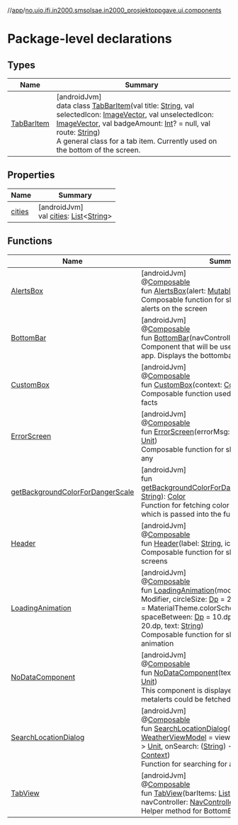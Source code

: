 //[app](../../index.md)/[no.uio.ifi.in2000.smsolsae.in2000_prosjektoppgave.ui.components](index.md)

# Package-level declarations

## Types

| Name | Summary |
|---|---|
| [TabBarItem](-tab-bar-item/index.md) | [androidJvm]<br>data class [TabBarItem](-tab-bar-item/index.md)(val title: [String](https://kotlinlang.org/api/latest/jvm/stdlib/kotlin/-string/index.html), val selectedIcon: [ImageVector](https://developer.android.com/reference/kotlin/androidx/compose/ui/graphics/vector/ImageVector.html), val unselectedIcon: [ImageVector](https://developer.android.com/reference/kotlin/androidx/compose/ui/graphics/vector/ImageVector.html), val badgeAmount: [Int](https://kotlinlang.org/api/latest/jvm/stdlib/kotlin/-int/index.html)? = null, val route: [String](https://kotlinlang.org/api/latest/jvm/stdlib/kotlin/-string/index.html))<br>A general class for a tab item. Currently used on the bottom of the screen. |

## Properties

| Name | Summary |
|---|---|
| [cities](cities.md) | [androidJvm]<br>val [cities](cities.md): [List](https://kotlinlang.org/api/latest/jvm/stdlib/kotlin.collections/-list/index.html)&lt;[String](https://kotlinlang.org/api/latest/jvm/stdlib/kotlin/-string/index.html)&gt; |

## Functions

| Name | Summary |
|---|---|
| [AlertsBox](-alerts-box.md) | [androidJvm]<br>@[Composable](https://developer.android.com/reference/kotlin/androidx/compose/runtime/Composable.html)<br>fun [AlertsBox](-alerts-box.md)(alert: [MutableList](https://kotlinlang.org/api/latest/jvm/stdlib/kotlin.collections/-mutable-list/index.html)&lt;[AlertInfo](../no.uio.ifi.in2000.smsolsae.in2000_prosjektoppgave.ui.ui_state/-alert-info/index.md)&gt;)<br>Composable function for showing an box with alerts on the screen |
| [BottomBar](-bottom-bar.md) | [androidJvm]<br>@[Composable](https://developer.android.com/reference/kotlin/androidx/compose/runtime/Composable.html)<br>fun [BottomBar](-bottom-bar.md)(navController: [NavController](https://developer.android.com/reference/kotlin/androidx/navigation/NavController.html))<br>Component that will be used throughout the whole app. Displays the bottombar |
| [CustomBox](-custom-box.md) | [androidJvm]<br>@[Composable](https://developer.android.com/reference/kotlin/androidx/compose/runtime/Composable.html)<br>fun [CustomBox](-custom-box.md)(context: [Context](https://developer.android.com/reference/kotlin/android/content/Context.html))<br>Composable function used mainly for showing fun facts |
| [ErrorScreen](-error-screen.md) | [androidJvm]<br>@[Composable](https://developer.android.com/reference/kotlin/androidx/compose/runtime/Composable.html)<br>fun [ErrorScreen](-error-screen.md)(errorMsg: [String](https://kotlinlang.org/api/latest/jvm/stdlib/kotlin/-string/index.html), onRetry: () -&gt; [Unit](https://kotlinlang.org/api/latest/jvm/stdlib/kotlin/-unit/index.html))<br>Composable function for showing Error message if any |
| [getBackgroundColorForDangerScale](get-background-color-for-danger-scale.md) | [androidJvm]<br>fun [getBackgroundColorForDangerScale](get-background-color-for-danger-scale.md)(dangerScale: [String](https://kotlinlang.org/api/latest/jvm/stdlib/kotlin/-string/index.html)): [Color](https://developer.android.com/reference/kotlin/androidx/compose/ui/graphics/Color.html)<br>Function for fetching color based on dangerScale, which is passed into the function as an argument. |
| [Header](-header.md) | [androidJvm]<br>@[Composable](https://developer.android.com/reference/kotlin/androidx/compose/runtime/Composable.html)<br>fun [Header](-header.md)(label: [String](https://kotlinlang.org/api/latest/jvm/stdlib/kotlin/-string/index.html), icon: [ImageVector](https://developer.android.com/reference/kotlin/androidx/compose/ui/graphics/vector/ImageVector.html))<br>Composable function for showing header on the screens |
| [LoadingAnimation](-loading-animation.md) | [androidJvm]<br>@[Composable](https://developer.android.com/reference/kotlin/androidx/compose/runtime/Composable.html)<br>fun [LoadingAnimation](-loading-animation.md)(modifier: [Modifier](https://developer.android.com/reference/kotlin/androidx/compose/ui/Modifier.html) = Modifier, circleSize: [Dp](https://developer.android.com/reference/kotlin/androidx/compose/ui/unit/Dp.html) = 25.dp, circleColor: [Color](https://developer.android.com/reference/kotlin/androidx/compose/ui/graphics/Color.html) = MaterialTheme.colorScheme.primary, spaceBetween: [Dp](https://developer.android.com/reference/kotlin/androidx/compose/ui/unit/Dp.html) = 10.dp, travelDistance: [Dp](https://developer.android.com/reference/kotlin/androidx/compose/ui/unit/Dp.html) = 20.dp, text: [String](https://kotlinlang.org/api/latest/jvm/stdlib/kotlin/-string/index.html))<br>Composable function for showing the loading animation |
| [NoDataComponent](-no-data-component.md) | [androidJvm]<br>@[Composable](https://developer.android.com/reference/kotlin/androidx/compose/runtime/Composable.html)<br>fun [NoDataComponent](-no-data-component.md)(text: [String](https://kotlinlang.org/api/latest/jvm/stdlib/kotlin/-string/index.html), onRetry: () -&gt; [Unit](https://kotlinlang.org/api/latest/jvm/stdlib/kotlin/-unit/index.html))<br>This component is displayed when no data from metalerts could be fetched |
| [SearchLocationDialog](-search-location-dialog.md) | [androidJvm]<br>@[Composable](https://developer.android.com/reference/kotlin/androidx/compose/runtime/Composable.html)<br>fun [SearchLocationDialog](-search-location-dialog.md)(viewModel: [WeatherViewModel](../no.uio.ifi.in2000.smsolsae.in2000_prosjektoppgave.viewModel/-weather-view-model/index.md) = viewModel(), onDismiss: () -&gt; [Unit](https://kotlinlang.org/api/latest/jvm/stdlib/kotlin/-unit/index.html), onSearch: ([String](https://kotlinlang.org/api/latest/jvm/stdlib/kotlin/-string/index.html)) -&gt; [Unit](https://kotlinlang.org/api/latest/jvm/stdlib/kotlin/-unit/index.html), context: [Context](https://developer.android.com/reference/kotlin/android/content/Context.html))<br>Function for searching for a location. |
| [TabView](-tab-view.md) | [androidJvm]<br>@[Composable](https://developer.android.com/reference/kotlin/androidx/compose/runtime/Composable.html)<br>fun [TabView](-tab-view.md)(barItems: [List](https://kotlinlang.org/api/latest/jvm/stdlib/kotlin.collections/-list/index.html)&lt;[TabBarItem](-tab-bar-item/index.md)&gt;, navController: [NavController](https://developer.android.com/reference/kotlin/androidx/navigation/NavController.html))<br>Helper method for BottomBar. |
